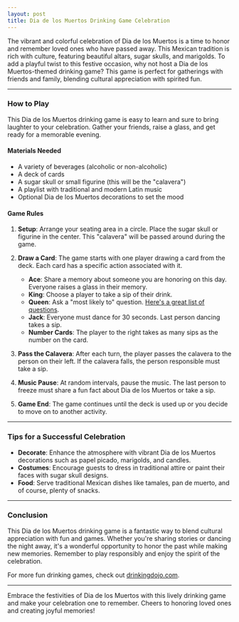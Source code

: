 ```yaml
---
layout: post
title: Dia de los Muertos Drinking Game Celebration
---
```




The vibrant and colorful celebration of Dia de los Muertos is a time to honor and remember loved ones who have passed away. This Mexican tradition is rich with culture, featuring beautiful altars, sugar skulls, and marigolds. To add a playful twist to this festive occasion, why not host a Dia de los Muertos-themed drinking game? This game is perfect for gatherings with friends and family, blending cultural appreciation with spirited fun. 

---

### How to Play

This Dia de los Muertos drinking game is easy to learn and sure to bring laughter to your celebration. Gather your friends, raise a glass, and get ready for a memorable evening.

#### Materials Needed

- A variety of beverages (alcoholic or non-alcoholic)
- A deck of cards
- A sugar skull or small figurine (this will be the "calavera")
- A playlist with traditional and modern Latin music
- Optional Dia de los Muertos decorations to set the mood

#### Game Rules

1. **Setup**: Arrange your seating area in a circle. Place the sugar skull or figurine in the center. This "calavera" will be passed around during the game.

2. **Draw a Card**: The game starts with one player drawing a card from the deck. Each card has a specific action associated with it.

   - **Ace**: Share a memory about someone you are honoring on this day. Everyone raises a glass in their memory.
   - **King**: Choose a player to take a sip of their drink.
   - **Queen**: Ask a "most likely to" question. [Here's a great list of questions](https://drinkingdojo.com/games/most-likely-to).
   - **Jack**: Everyone must dance for 30 seconds. Last person dancing takes a sip.
   - **Number Cards**: The player to the right takes as many sips as the number on the card.

3. **Pass the Calavera**: After each turn, the player passes the calavera to the person on their left. If the calavera falls, the person responsible must take a sip.

4. **Music Pause**: At random intervals, pause the music. The last person to freeze must share a fun fact about Dia de los Muertos or take a sip.

5. **Game End**: The game continues until the deck is used up or you decide to move on to another activity.

---

### Tips for a Successful Celebration

- **Decorate**: Enhance the atmosphere with vibrant Dia de los Muertos decorations such as papel picado, marigolds, and candles.
- **Costumes**: Encourage guests to dress in traditional attire or paint their faces with sugar skull designs.
- **Food**: Serve traditional Mexican dishes like tamales, pan de muerto, and of course, plenty of snacks.

---

### Conclusion

This Dia de los Muertos drinking game is a fantastic way to blend cultural appreciation with fun and games. Whether you're sharing stories or dancing the night away, it's a wonderful opportunity to honor the past while making new memories. Remember to play responsibly and enjoy the spirit of the celebration.

For more fun drinking games, check out [drinkingdojo.com](https://drinkingdojo.com/).

---

Embrace the festivities of Dia de los Muertos with this lively drinking game and make your celebration one to remember. Cheers to honoring loved ones and creating joyful memories!
